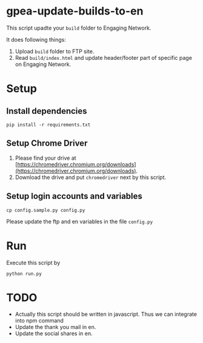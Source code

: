 # gpea-update-builds-to-en

This script upadte your `build` folder to Engaging Network.

It does following things:

1. Upload `build` folder to FTP site.
2. Read `build/index.html` and update header/footer part of specific page on Engaging Network.

# Setup

## Install dependencies
```
pip install -r requirements.txt
```

## Setup Chrome Driver
1. Please find your drive at [https://chromedriver.chromium.org/downloads](https://chromedriver.chromium.org/downloads).
2. Download the drive and put `chromedriver` next by this script.

## Setup login accounts and variables

```
cp config.sample.py config.py
```

Please update the ftp and en variables in the file `config.py`

# Run

Execute this script by

```
python run.py
```


# TODO

* Actually this script should be written in javascript. Thus we can integrate into npm command
* Update the thank you mail in en.
* Update the social shares in en.